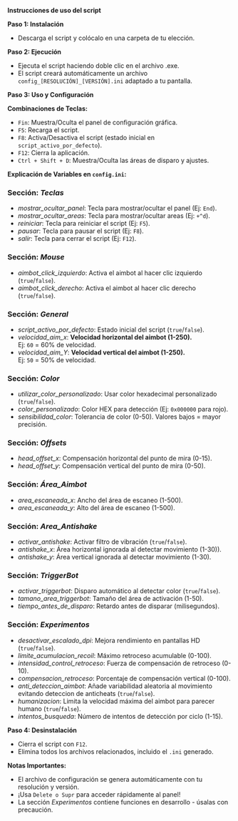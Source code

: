 **Instrucciones de uso del script**

**Paso 1: Instalación**
* Descarga el script y colócalo en una carpeta de tu elección.

**Paso 2: Ejecución**
* Ejecuta el script haciendo doble clic en el archivo .exe.
* El script creará automáticamente un archivo `config_[RESOLUCIÓN]_[VERSIÓN].ini` adaptado a tu pantalla.

**Paso 3: Uso y Configuración**

**Combinaciones de Teclas:**
* `Fin`: Muestra/Oculta el panel de configuración gráfica.
* `F5`: Recarga el script.
* `F8`: Activa/Desactiva el script (estado inicial en `script_activo_por_defecto`).
* `F12`: Cierra la aplicación.
* `Ctrl + Shift + D`: Muestra/Oculta las áreas de disparo y ajustes.

**Explicación de Variables en `config.ini`:**

### Sección: *Teclas*
- *mostrar_ocultar_panel*: Tecla para mostrar/ocultar el panel (Ej: `End`).
- *mostrar_ocultar_areas*: Tecla para mostrar/ocultar areas (Ej: `+^d`).
- *reiniciar*: Tecla para reiniciar el script (Ej: `F5`).
- *pausar*: Tecla para pausar el script (Ej: `F8`).
- *salir*: Tecla para cerrar el script (Ej: `F12`).

### Sección: *Mouse*
- *aimbot_click_izquierdo*: Activa el aimbot al hacer clic izquierdo (`true`/`false`).
- *aimbot_click_derecho*: Activa el aimbot al hacer clic derecho (`true`/`false`).

### Sección: *General*
- *script_activo_por_defecto*: Estado inicial del script (`true`/`false`).
- *velocidad_aim_x*: **Velocidad horizontal del aimbot (1-250).**  
  Ej: `60` = 60% de velocidad.
- *velocidad_aim_Y*: **Velocidad vertical del aimbot (1-250).**  
  Ej: `50` = 50% de velocidad.

### Sección: *Color*
- *utilizar_color_personalizado*: Usar color hexadecimal personalizado (`true`/`false`).
- *color_personalizado*: Color HEX para detección (Ej: `0x000000` para rojo).
- *sensibilidad_color*: Tolerancia de color (0-50). Valores bajos = mayor precisión.

### Sección: *Offsets*
- *head_offset_x*: Compensación horizontal del punto de mira (0-15).
- *head_offset_y*: Compensación vertical del punto de mira (0-50).

### Sección: *Área_Aimbot*
- *area_escaneada_x*: Ancho del área de escaneo (1-500).
- *area_escaneada_y*: Alto del área de escaneo (1-500).

### Sección: *Area_Antishake*
- *activar_antishake*: Activar filtro de vibración (`true`/`false`).
- *antishake_x*: Área horizontal ignorada al detectar movimiento (1-30)).
- *antishake_y*: Área vertical ignorada al detectar movimiento (1-30).

### Sección: *TriggerBot*
- *activar_triggerbot*: Disparo automático al detectar color (`true`/`false`).
- *tamano_area_triggerbot*: Tamaño del área de activación (1-50).
- *tiempo_antes_de_disparo*: Retardo antes de disparar (milisegundos).

### Sección: *Experimentos*
- *desactivar_escalado_dpi*: Mejora rendimiento en pantallas HD (`true`/`false`).
- *limite_acumulacion_recoil*: Máximo retroceso acumulable (0-100).
- *intensidad_control_retroceso*: Fuerza de compensación de retroceso (0-10).
- *compensacion_retroceso*: Porcentaje de compensación vertical (0-100).
- *anti_deteccion_aimbot*: Añade variabilidad aleatoria al movimiento evitando deteccion de anticheats (`true`/`false`).
- *humanizacion*: Limita la velocidad máxima del aimbot para parecer humano (`true`/`false`).
- *intentos_busqueda*: Número de intentos de detección por ciclo (1-15).

**Paso 4: Desinstalación**
* Cierra el script con `F12`.
* Elimina todos los archivos relacionados, incluido el `.ini` generado.

**Notas Importantes:**
- El archivo de configuración se genera automáticamente con tu resolución y versión.
- ¡Usa `Delete o Supr` para acceder rápidamente al panel!
- La sección *Experimentos* contiene funciones en desarrollo - úsalas con precaución.

